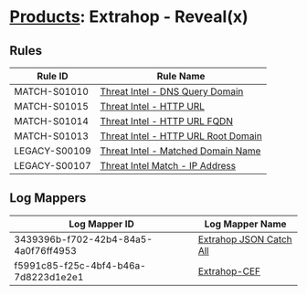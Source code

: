 # [Products](README.md): Extrahop - Reveal(x)

## Rules

|Rule ID|Rule Name|
|----|----|
|MATCH-S01010|[Threat Intel - DNS Query Domain](../rules/MATCH-S01010.md)|
|MATCH-S01015|[Threat Intel - HTTP URL](../rules/MATCH-S01015.md)|
|MATCH-S01014|[Threat Intel - HTTP URL FQDN](../rules/MATCH-S01014.md)|
|MATCH-S01013|[Threat Intel - HTTP URL Root Domain](../rules/MATCH-S01013.md)|
|LEGACY-S00109|[Threat Intel - Matched Domain Name](../rules/LEGACY-S00109.md)|
|LEGACY-S00107|[Threat Intel Match - IP Address](../rules/LEGACY-S00107.md)|


## Log Mappers

|Log Mapper ID|Log Mapper Name|
|----|----|
|3439396b-f702-42b4-84a5-4a0f76ff4953|[Extrahop JSON Catch All](../mappings/3439396b-f702-42b4-84a5-4a0f76ff4953.md)|
|f5991c85-f25c-4bf4-b46a-7d8223d1e2e1|[Extrahop-CEF](../mappings/f5991c85-f25c-4bf4-b46a-7d8223d1e2e1.md)|


